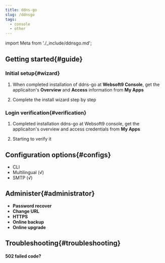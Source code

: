 ```yaml
---
title: ddns-go
slug: /ddnsgo
tags:
  - console
  - other
---
```


import Meta from './_include/ddnsgo.md';

<Meta name="meta" />

## Getting started{#guide}

### Initial setup{#wizard}

1. When completed installation of ddns-go at **Websoft9 Console**, get the applicaiton's **Overview** and **Access** information from **My Apps**  

2. Complete the install wizard step by step

### Login verification{#verification}

1. Completed installation ddns-go at Websoft9 console, get the applicaiton's overview and access credentials from **My Apps**  

2. Starting to verify it

## Configuration options{#configs}

- CLI
- Multilingual (√)
- SMTP (√)

## Administer{#administrator}

- **Password recover**
- **Change URL**
- **HTTPS**
- **Online backup**
- **Online upgrade**

## Troubleshooting{#troubleshooting}

#### 502 failed code?